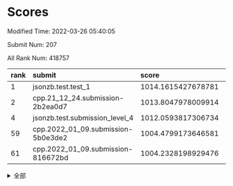 # Scores

Modified Time: 2022-03-26 05:40:05

Submit Num: 207

All Rank Num: 418757

| rank |               submit               |       score        |       sigma        | pk_num |
| :--- | :--------------------------------- | :----------------- | :----------------- | :----- |
| 1    | jsonzb.test.test_1                 | 1014.1615427678781 | 0.8450442842445677 | 8093   |
| 2    | cpp.21_12_24.submission-2b2ea0d7   | 1013.8047978009914 | 0.8182332064637328 | 8097   |
| 4    | jsonzb.test.submission_level_4     | 1012.0593817306734 | 0.7866311733315074 | 8091   |
| 59   | cpp.2022_01_09.submission-5b0e3de2 | 1004.4799173646581 | 0.7135823897554562 | 8092   |
| 61   | cpp.2022_01_09.submission-816672bd | 1004.2328198929476 | 0.7222228676024042 | 8092   |


<details>
<summary>全部</summary>

| rank |                 submit                 |       score        |       sigma        | pk_num |
| :--- | :------------------------------------- | :----------------- | :----------------- | :----- |
| 1    | jsonzb.test.test_1                     | 1014.1615427678781 | 0.8450442842445677 | 8093   |
| 2    | cpp.21_12_24.submission-2b2ea0d7       | 1013.8047978009914 | 0.8182332064637328 | 8097   |
| 3    | gobigger.level_3.submission_level_3_25 | 1012.1734457981815 | 0.7726457468884799 | 8099   |
| 4    | jsonzb.test.submission_level_4         | 1012.0593817306734 | 0.7866311733315074 | 8091   |
| 5    | gobigger.level_3.submission_level_3_8  | 1011.4379684431307 | 0.767324625956947  | 8093   |
| 6    | gobigger.level_3.submission_level_3_27 | 1011.0811164436727 | 0.7749284540822855 | 8093   |
| 7    | gobigger.level_3.submission_level_3_3  | 1010.9828095122712 | 0.7794628743701683 | 8094   |
| 8    | gobigger.level_3.submission_level_3_15 | 1010.9507683797318 | 0.7681938777705635 | 8095   |
| 9    | gobigger.level_3.submission_level_3_32 | 1010.8625375040784 | 0.7828889728550918 | 8091   |
| 10   | gobigger.level_3.submission_level_3_7  | 1010.8188633148195 | 0.7673238416901145 | 8092   |
| 11   | gobigger.level_3.submission_level_3_11 | 1010.7759727046595 | 0.7718477793487762 | 8095   |
| 12   | gobigger.level_3.submission_level_3_29 | 1010.710841440064  | 0.7877239515129342 | 8092   |
| 13   | gobigger.level_3.submission_level_3_38 | 1010.6864340395628 | 0.7642375113796419 | 8097   |
| 14   | gobigger.level_3.submission_level_3_26 | 1010.6779553354297 | 0.7767403449560408 | 8085   |
| 15   | gobigger.level_3.submission_level_3_45 | 1010.66701505922   | 0.7584715815881095 | 8089   |
| 16   | gobigger.level_3.submission_level_3_1  | 1010.5515793767429 | 0.7682772137963012 | 8097   |
| 17   | gobigger.level_3.submission_level_3_22 | 1010.5414503454207 | 0.7632508932570026 | 8096   |
| 18   | gobigger.level_3.submission_level_3_30 | 1010.5378776857631 | 0.7998001859280948 | 8092   |
| 19   | gobigger.level_3.submission_level_3_14 | 1010.5071005528005 | 0.7748184815330522 | 8091   |
| 20   | gobigger.level_3.submission_level_3_19 | 1010.2606634433183 | 0.760019221436959  | 8094   |
| 21   | gobigger.level_3.submission_level_3_24 | 1010.2333968923335 | 0.7590886438705781 | 8093   |
| 22   | gobigger.level_3.submission_level_3_13 | 1010.2278711929974 | 0.7771588173966294 | 8095   |
| 23   | gobigger.level_3.submission_level_3_18 | 1010.2192358199442 | 0.7741275503681452 | 8092   |
| 24   | gobigger.level_3.submission_level_3_12 | 1010.146502882854  | 0.7687555744174048 | 8087   |
| 25   | gobigger.level_3.submission_level_3_37 | 1010.1377986335727 | 0.7625700935408212 | 8097   |
| 26   | gobigger.level_3.submission_level_3_42 | 1010.10087050886   | 0.7782351822075484 | 8095   |
| 27   | gobigger.level_3.submission_level_3_31 | 1010.0926504199432 | 0.7497335144373984 | 8089   |
| 28   | gobigger.level_3.submission_level_3_44 | 1010.0753981237792 | 0.7543563427497112 | 8094   |
| 29   | gobigger.level_3.submission_level_3_40 | 1009.9992676742438 | 0.7376802798099258 | 8090   |
| 30   | gobigger.level_3.submission_level_3_48 | 1009.9749466566407 | 0.7579004622366876 | 8094   |
| 31   | gobigger.level_3.submission_level_3_9  | 1009.952878183484  | 0.7656972002522744 | 8090   |
| 32   | gobigger.level_3.submission_level_3_10 | 1009.7613815812435 | 0.7576933597070545 | 8090   |
| 33   | gobigger.level_3.submission_level_3_47 | 1009.7179407393268 | 0.752525999028817  | 8093   |
| 34   | gobigger.level_3.submission_level_3_16 | 1009.632695295997  | 0.7550641970581762 | 8082   |
| 35   | gobigger.level_3.submission_level_3_36 | 1009.6185760995146 | 0.7377246830586075 | 8094   |
| 36   | gobigger.level_3.submission_level_3_2  | 1009.5722227781844 | 0.7550037028135332 | 8090   |
| 37   | gobigger.level_3.submission_level_3_49 | 1009.5459419759509 | 0.7415325553125249 | 8092   |
| 38   | gobigger.level_3.submission_level_3_41 | 1009.536886712555  | 0.7341091570646038 | 8090   |
| 39   | gobigger.level_3.submission_level_3_6  | 1009.4651174720838 | 0.7660344068433971 | 8086   |
| 40   | gobigger.level_3.submission_level_3_23 | 1009.4460055933456 | 0.7483420097977801 | 8092   |
| 41   | gobigger.level_3.submission_level_3_33 | 1009.3628437869785 | 0.7576499118924862 | 8095   |
| 42   | gobigger.level_3.submission_level_3_43 | 1009.3532753695447 | 0.7532356602221288 | 8091   |
| 43   | gobigger.level_3.submission_level_3_20 | 1009.3514841605896 | 0.7633722538938938 | 8082   |
| 44   | gobigger.level_3.submission_level_3_28 | 1009.2247190815941 | 0.7554444272068298 | 8094   |
| 45   | gobigger.level_3.submission_level_3_4  | 1009.2063150286145 | 0.7650895201114186 | 8095   |
| 46   | gobigger.level_3.submission_level_3_0  | 1009.1859701217332 | 0.741424205396423  | 8089   |
| 47   | gobigger.level_3.submission_level_3_34 | 1009.0750025048961 | 0.7455137864186188 | 8092   |
| 48   | gobigger.level_3.submission_level_3_21 | 1008.871353827069  | 0.7467137634935713 | 8092   |
| 49   | gobigger.level_3.submission_level_3_35 | 1008.8417619334126 | 0.7491665343394411 | 8094   |
| 50   | gobigger.level_3.submission_level_3_39 | 1008.8377109907334 | 0.7535248791381903 | 8093   |
| 51   | gobigger.level_3.submission_level_3_46 | 1008.718961438482  | 0.7290723531205628 | 8090   |
| 52   | gobigger.level_3.submission_level_3_17 | 1008.6350174009353 | 0.7388447151226893 | 8091   |
| 53   | gobigger.level_3.submission_level_3_5  | 1008.3033057695147 | 0.744235294691595  | 8092   |
| 54   | gobigger.level_1.submission_level_1_26 | 1005.6166654424851 | 0.7330179562909352 | 8094   |
| 55   | gobigger.level_1.submission_level_1_15 | 1004.7970901431423 | 0.7295274978769086 | 8091   |
| 56   | gobigger.level_1.submission_level_1_34 | 1004.767314493372  | 0.70933323244651   | 8090   |
| 57   | gobigger.level_1.submission_level_1_16 | 1004.7388409775037 | 0.7401524906460896 | 8094   |
| 58   | gobigger.level_1.submission_level_1_37 | 1004.5478054944799 | 0.7193080230084543 | 8094   |
| 59   | cpp.2022_01_09.submission-5b0e3de2     | 1004.4799173646581 | 0.7135823897554562 | 8092   |
| 60   | gobigger.level_1.submission_level_1_13 | 1004.4578624661478 | 0.7239929280623126 | 8093   |
| 61   | cpp.2022_01_09.submission-816672bd     | 1004.2328198929476 | 0.7222228676024042 | 8092   |
| 62   | gobigger.level_1.submission_level_1_18 | 1004.215057355213  | 0.7193399590144552 | 8093   |
| 63   | gobigger.level_1.submission_level_1_3  | 1004.1484468609915 | 0.7125154815024173 | 8096   |
| 64   | gobigger.level_1.submission_level_1_7  | 1004.1061756508443 | 0.7257994071837754 | 8095   |
| 65   | gobigger.level_1.submission_level_1_20 | 1003.997917221669  | 0.7299223615312476 | 8093   |
| 66   | gobigger.level_1.submission_level_1_33 | 1003.8800330124686 | 0.7196407235040475 | 8094   |
| 67   | gobigger.level_1.submission_level_1_42 | 1003.7777027522577 | 0.7167609113751402 | 8091   |
| 68   | gobigger.level_1.submission_level_1_14 | 1003.7205383701667 | 0.7111762473215562 | 8098   |
| 69   | gobigger.level_1.submission_level_1_36 | 1003.6828749571499 | 0.7197289395221034 | 8095   |
| 70   | gobigger.level_1.submission_level_1_4  | 1003.6608130504735 | 0.7097290367619882 | 8087   |
| 71   | gobigger.level_1.submission_level_1_17 | 1003.5020960907632 | 0.7157301583565215 | 8093   |
| 72   | gobigger.level_1.submission_level_1_24 | 1003.441868284877  | 0.7073952273895497 | 8090   |
| 73   | gobigger.level_1.submission_level_1_48 | 1003.4253730107196 | 0.7132524699054239 | 8092   |
| 74   | gobigger.level_1.submission_level_1_5  | 1003.3546714730802 | 0.7210783196663715 | 8089   |
| 75   | gobigger.level_1.submission_level_1_49 | 1003.3126266706983 | 0.7244872660619486 | 8093   |
| 76   | gobigger.level_1.submission_level_1_22 | 1003.3088722072808 | 0.7316897316348588 | 8089   |
| 77   | gobigger.level_1.submission_level_1_23 | 1003.2668637442536 | 0.7120988104920993 | 8090   |
| 78   | gobigger.level_1.submission_level_1_1  | 1003.2538670875306 | 0.7204030613694792 | 8086   |
| 79   | gobigger.level_1.submission_level_1_30 | 1003.2416304597992 | 0.7281017086957714 | 8090   |
| 80   | gobigger.level_1.submission_level_1_25 | 1003.2219591551751 | 0.7126844263489951 | 8093   |
| 81   | gobigger.level_1.submission_level_1_45 | 1003.1626304745283 | 0.7091252727977241 | 8095   |
| 82   | gobigger.level_1.submission_level_1_29 | 1003.1323776953338 | 0.71902387481064   | 8083   |
| 83   | gobigger.level_1.submission_level_1_27 | 1003.05145686023   | 0.7236944322349358 | 8092   |
| 84   | gobigger.level_1.submission_level_1_2  | 1003.0460910384207 | 0.7178403838928062 | 8091   |
| 85   | gobigger.level_1.submission_level_1_44 | 1002.9981551780091 | 0.7148766265053165 | 8085   |
| 86   | gobigger.level_1.submission_level_1_43 | 1002.9241418309745 | 0.7099691476698679 | 8094   |
| 87   | gobigger.level_1.submission_level_1_6  | 1002.8708476631806 | 0.7182607430596348 | 8095   |
| 88   | gobigger.level_1.submission_level_1_39 | 1002.8683300838538 | 0.707618366316275  | 8095   |
| 89   | gobigger.level_1.submission_level_1_46 | 1002.8482791124158 | 0.7186892210113219 | 8089   |
| 90   | gobigger.level_1.submission_level_1_47 | 1002.7742835918389 | 0.7062767857149995 | 8091   |
| 91   | gobigger.level_1.submission_level_1_9  | 1002.7635029930373 | 0.7187818030107074 | 8091   |
| 92   | gobigger.level_1.submission_level_1_12 | 1002.7591554721695 | 0.7067942711280317 | 8091   |
| 93   | gobigger.level_1.submission_level_1_8  | 1002.7350847018872 | 0.7099093449835778 | 8095   |
| 94   | gobigger.level_1.submission_level_1_35 | 1002.6883270179231 | 0.7141102971039016 | 8093   |
| 95   | gobigger.level_1.submission_level_1_28 | 1002.6411971327084 | 0.7134778506591393 | 8086   |
| 96   | gobigger.level_1.submission_level_1_19 | 1002.6246603192577 | 0.7181381946771218 | 8093   |
| 97   | gobigger.level_1.submission_level_1_11 | 1002.507974986984  | 0.7233860484138519 | 8090   |
| 98   | gobigger.level_1.submission_level_1_38 | 1002.4995964902822 | 0.715037916149445  | 8095   |
| 99   | gobigger.level_1.submission_level_1_21 | 1002.476730280488  | 0.7129139543551628 | 8097   |
| 100  | gobigger.level_1.submission_level_1_32 | 1002.4619491011593 | 0.7153370198438289 | 8094   |
| 101  | gobigger.level_1.submission_level_1_31 | 1002.4366881560395 | 0.7167679341036611 | 8087   |
| 102  | gobigger.level_1.submission_level_1_40 | 1002.4359270611297 | 0.7026312020260422 | 8092   |
| 103  | gobigger.level_1.submission_level_1_41 | 1002.4164077493721 | 0.7130684737402666 | 8095   |
| 104  | gobigger.level_1.submission_level_1_0  | 1002.317375085638  | 0.7026353561885721 | 8091   |
| 105  | gobigger.level_1.submission_level_1_10 | 1001.7853216493723 | 0.700785197563452  | 8088   |
| 106  | gobigger.random.submission_random_27   | 997.9628819806712  | 0.7126210213873417 | 8098   |
| 107  | gobigger.random.submission_random_1    | 997.1561603313193  | 0.6979856810925467 | 8094   |
| 108  | gobigger.random.submission_random_17   | 997.0780676915242  | 0.7011709137499101 | 8091   |
| 109  | gobigger.random.submission_random_41   | 996.7951586982991  | 0.7115761626813396 | 8090   |
| 110  | gobigger.random.submission_random_26   | 996.723547402336   | 0.7210634926909214 | 8091   |
| 111  | gobigger.random.submission_random_25   | 996.705126244393   | 0.7121292721940267 | 8090   |
| 112  | gobigger.random.submission_random_11   | 996.6948336087239  | 0.7056278450492269 | 8095   |
| 113  | gobigger.random.submission_random_36   | 996.6946285291764  | 0.7109200485347692 | 8096   |
| 114  | gobigger.random.submission_random_18   | 996.5572002243731  | 0.7162975473734637 | 8088   |
| 115  | gobigger.random.submission_random_29   | 996.5128162299197  | 0.7099522382315976 | 8088   |
| 116  | gobigger.random.submission_random_28   | 996.5099960043506  | 0.7044616722147095 | 8097   |
| 117  | gobigger.random.submission_random_24   | 996.4781565581344  | 0.7001009834365879 | 8091   |
| 118  | gobigger.random.submission_random_0    | 996.46530708964    | 0.7025441218805208 | 8096   |
| 119  | gobigger.random.submission_random_44   | 996.4579639063305  | 0.7021170323316175 | 8092   |
| 120  | gobigger.random.submission_random_10   | 996.4372802132581  | 0.7166039060810381 | 8087   |
| 121  | gobigger.random.submission_random_9    | 996.4352384996342  | 0.705828217079184  | 8086   |
| 122  | gobigger.random.submission_random_42   | 996.4026117091502  | 0.7114308436871816 | 8088   |
| 123  | gobigger.random.submission_random_6    | 996.3939609062817  | 0.7097428708131547 | 8089   |
| 124  | gobigger.random.submission_random_8    | 996.3524367268494  | 0.7197983688536786 | 8089   |
| 125  | gobigger.random.submission_random_13   | 996.321126190192   | 0.706539238420343  | 8092   |
| 126  | gobigger.random.submission_random_31   | 996.2012858205558  | 0.7117689466528606 | 8090   |
| 127  | gobigger.random.submission_random_47   | 996.0505029542527  | 0.7275084271838701 | 8093   |
| 128  | gobigger.random.submission_random_38   | 996.0046160753467  | 0.71521462464567   | 8095   |
| 129  | gobigger.random.submission_random_46   | 995.9410927922128  | 0.7117008269954286 | 8095   |
| 130  | gobigger.random.submission_random_32   | 995.915724571596   | 0.7108918731778391 | 8095   |
| 131  | gobigger.random.submission_random_2    | 995.8930326052771  | 0.7028636401004691 | 8088   |
| 132  | gobigger.random.submission_random_16   | 995.8534190245274  | 0.6969241794137156 | 8092   |
| 133  | gobigger.random.submission_random_48   | 995.7987730297095  | 0.7238750712148709 | 8092   |
| 134  | gobigger.random.submission_random_30   | 995.7284184956981  | 0.7150102446871944 | 8089   |
| 135  | gobigger.random.submission_random_15   | 995.7152838359176  | 0.7153824495484031 | 8089   |
| 136  | gobigger.random.submission_random_4    | 995.7086775348886  | 0.7012000076254927 | 8093   |
| 137  | gobigger.random.submission_random_33   | 995.6780873009792  | 0.7146163136192986 | 8096   |
| 138  | gobigger.random.submission_random_22   | 995.6738118337692  | 0.7069881447887532 | 8086   |
| 139  | gobigger.random.submission_random_21   | 995.6553509705493  | 0.7141155564711646 | 8095   |
| 140  | gobigger.random.submission_random_3    | 995.6061478871322  | 0.7010111973055188 | 8089   |
| 141  | gobigger.random.submission_random_49   | 995.5377240266075  | 0.7151270432977154 | 8095   |
| 142  | gobigger.random.submission_random_7    | 995.5244246806473  | 0.7176750047505073 | 8094   |
| 143  | gobigger.random.submission_random_20   | 995.5155349600775  | 0.7046212866792168 | 8089   |
| 144  | gobigger.random.submission_random_23   | 995.4104715707831  | 0.7161973661602483 | 8093   |
| 145  | gobigger.random.submission_random_5    | 995.3539054802219  | 0.7087628755497904 | 8092   |
| 146  | gobigger.random.submission_random_43   | 995.3323821380836  | 0.7182252669864144 | 8087   |
| 147  | gobigger.random.submission_random_37   | 995.3049695589829  | 0.7030399060665339 | 8092   |
| 148  | gobigger.random.submission_random_14   | 995.2756130421996  | 0.7232672975229508 | 8093   |
| 149  | gobigger.random.submission_random_12   | 995.1612140695747  | 0.7259686491697118 | 8094   |
| 150  | gobigger.random.submission_random_35   | 994.8227813670114  | 0.7200427062041009 | 8088   |
| 151  | gobigger.random.submission_random_19   | 994.5984187716633  | 0.7166543061516868 | 8096   |
| 152  | gobigger.random.submission_random_40   | 994.4936211922293  | 0.7282195999432775 | 8092   |
| 153  | gobigger.random.submission_random_39   | 994.3745092886327  | 0.7234154188643649 | 8089   |
| 154  | gobigger.random.submission_random_45   | 993.9768846411374  | 0.7203819491431193 | 8094   |
| 155  | gobigger.level_2.submission_level_2_38 | 993.8137095080966  | 0.7335423417638014 | 8091   |
| 156  | gobigger.level_2.submission_level_2_37 | 993.8127873959337  | 0.7333066791554331 | 8089   |
| 157  | gobigger.random.submission_random_34   | 993.7974250300244  | 0.7213113135941381 | 8091   |
| 158  | gobigger.level_2.submission_level_2_21 | 993.6960882971905  | 0.718196516558501  | 8088   |
| 159  | gobigger.level_2.submission_level_2_18 | 993.5345814299968  | 0.739276456305537  | 8091   |
| 160  | gobigger.level_2.submission_level_2_2  | 993.5049029417421  | 0.7320228459043977 | 8091   |
| 161  | gobigger.level_2.submission_level_2_20 | 993.4824513545359  | 0.7416100121176344 | 8091   |
| 162  | gobigger.level_2.submission_level_2_6  | 993.4482334564402  | 0.7368563366745668 | 8090   |
| 163  | gobigger.level_2.submission_level_2_43 | 993.3083209636033  | 0.7290633275847396 | 8091   |
| 164  | gobigger.level_2.submission_level_2_17 | 993.228696221138   | 0.741601558034444  | 8095   |
| 165  | gobigger.level_2.submission_level_2_22 | 993.1512374959125  | 0.7415446740265763 | 8094   |
| 166  | gobigger.level_2.submission_level_2_23 | 993.0152632166922  | 0.7420284712674622 | 8097   |
| 167  | gobigger.level_2.submission_level_2_40 | 993.0032486408516  | 0.7324011240950766 | 8094   |
| 168  | gobigger.level_2.submission_level_2_12 | 992.9804264205289  | 0.7702207492562797 | 8090   |
| 169  | gobigger.level_2.submission_level_2_15 | 992.9636760211981  | 0.7375329845516649 | 8092   |
| 170  | gobigger.level_2.submission_level_2_36 | 992.9336848341914  | 0.739010835753571  | 8092   |
| 171  | gobigger.level_2.submission_level_2_4  | 992.8290388041172  | 0.749982618228274  | 8087   |
| 172  | gobigger.level_2.submission_level_2_19 | 992.6945267699035  | 0.7548366871183845 | 8094   |
| 173  | gobigger.level_2.submission_level_2_11 | 992.5673455214276  | 0.7360058457239063 | 8095   |
| 174  | gobigger.level_2.submission_level_2_10 | 992.5547807834932  | 0.7569139430192035 | 8088   |
| 175  | gobigger.level_2.submission_level_2_44 | 992.5453070021454  | 0.7522959924417256 | 8094   |
| 176  | gobigger.level_2.submission_level_2_46 | 992.5231167481861  | 0.7293804836266001 | 8085   |
| 177  | gobigger.level_2.submission_level_2_25 | 992.4934824042361  | 0.7490521975324977 | 8093   |
| 178  | gobigger.level_2.submission_level_2_9  | 992.4438079898025  | 0.7465888439713451 | 8094   |
| 179  | gobigger.level_2.submission_level_2_13 | 992.3619305371232  | 0.7576853684806966 | 8098   |
| 180  | gobigger.level_2.submission_level_2_0  | 992.2818493920574  | 0.7413471779391462 | 8092   |
| 181  | gobigger.level_2.submission_level_2_27 | 992.1831542389169  | 0.7377304428910312 | 8094   |
| 182  | gobigger.level_2.submission_level_2_7  | 992.146972909282   | 0.7368867987175738 | 8088   |
| 183  | gobigger.level_2.submission_level_2_42 | 992.0780808318372  | 0.7535220614780086 | 8089   |
| 184  | gobigger.level_2.submission_level_2_47 | 992.0508312219449  | 0.7378143362219954 | 8097   |
| 185  | gobigger.level_2.submission_level_2_49 | 991.962796956794   | 0.7502236791534191 | 8091   |
| 186  | gobigger.level_2.submission_level_2_14 | 991.9562662216354  | 0.7454414695038328 | 8097   |
| 187  | gobigger.level_2.submission_level_2_28 | 991.8504132014311  | 0.7404240040217044 | 8095   |
| 188  | gobigger.level_2.submission_level_2_33 | 991.8445389696344  | 0.7465210205259036 | 8095   |
| 189  | gobigger.level_2.submission_level_2_45 | 991.8424032637392  | 0.7364684048858521 | 8090   |
| 190  | gobigger.level_2.submission_level_2_31 | 991.8117780549769  | 0.769094842695026  | 8092   |
| 191  | gobigger.level_2.submission_level_2_1  | 991.810044107721   | 0.739439699883141  | 8096   |
| 192  | gobigger.level_2.submission_level_2_32 | 991.780834032221   | 0.7361354165833165 | 8095   |
| 193  | gobigger.level_2.submission_level_2_29 | 991.7758548926811  | 0.7665391674926979 | 8101   |
| 194  | gobigger.level_2.submission_level_2_8  | 991.6394291994694  | 0.7435469162689554 | 8095   |
| 195  | gobigger.level_2.submission_level_2_39 | 991.5713676440081  | 0.7429075556064354 | 8092   |
| 196  | gobigger.level_2.submission_level_2_26 | 991.5691949777666  | 0.7633816228295339 | 8096   |
| 197  | gobigger.level_2.submission_level_2_5  | 991.5597937262442  | 0.7584126242643837 | 8087   |
| 198  | gobigger.level_2.submission_level_2_3  | 991.4252424203788  | 0.7422428309218179 | 8092   |
| 199  | gobigger.level_2.submission_level_2_41 | 991.2323224503423  | 0.7387234932895391 | 8087   |
| 200  | gobigger.level_2.submission_level_2_16 | 991.2313136325955  | 0.742646155434108  | 8096   |
| 201  | gobigger.level_2.submission_level_2_24 | 991.2179133871648  | 0.7423287713496096 | 8095   |
| 202  | gobigger.level_2.submission_level_2_48 | 990.6891698818765  | 0.7621745960202866 | 8088   |
| 203  | gobigger.level_2.submission_level_2_35 | 990.4762027616534  | 0.7649503782510959 | 8094   |
| 204  | gobigger.level_2.submission_level_2_34 | 990.4746528080409  | 0.7742824089436455 | 8088   |
| 205  | gobigger.level_2.submission_level_2_30 | 990.1850135198409  | 0.7546759487205956 | 8092   |
| 206  | gobigger.none.submission_none_0        | 977.9793506629735  | 1.2585785819861546 | 8089   |
| 207  | gobigger.none.submission_none_1        | 974.9844551634187  | 1.522225844539807  | 8084   |

</details>